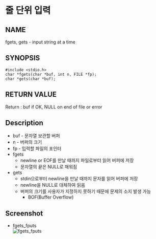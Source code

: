 # 줄 단위 입력
## NAME
fgets, gets - input string at a time
## SYNOPSIS
```
#include <stdio.h>
char *fgets(char *buf, int n, FILE *fp);
char *gets(char *buf);
```
## RETURN VALUE
Return : buf if OK, NULL on end of file or error
## Description
* buf - 문자열 보관할 버퍼
* n - 버퍼의 크기
* fp - 입력할 파일의 포인터
* fgets
	* newline or EOF를 만날 때까지 파일로부터 읽어 버퍼에 저장
	* 문자열의 끝은 NULL로 채워짐
* gets
	* stdin으로부터 newline을 만날 때까지 문자를 읽어 버퍼에 저장
	* newline을 NULL로 대체하여 읽음
	* 버퍼의 크기를 사용자가 지정하지 못하기 때문에 문제의 소지 발생 가능
		* BOF(Buffer Overflow)
## Screenshot
* fgets_fputs  
![fgets_fputs](./fputs_fgets.png?raw=true "fgets_fputs")

